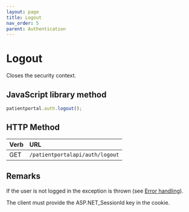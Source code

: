 ```yaml
---
layout: page
title: Logout
nav_order: 5
parent: Authentication
---
```


# Logout

Closes the security context.

## JavaScript library method

```javascript
patientportal.auth.logout();
```

## HTTP Method

| Verb | URL                                               |
|:-----|:--------------------------------------------------|
| GET | `/patientportalapi/auth/logout` |

## Remarks

If the user is not logged in the exception is thrown (see [Error handling](../error-handling/error-handling)).

The client must provide the ASP.NET_SessionId key in the cookie.
